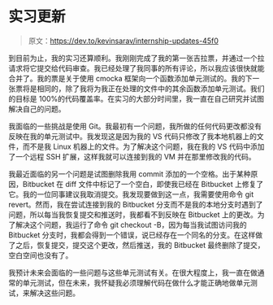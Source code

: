 # 实习更新

> 原文：<https://dev.to/kevinsarav/internship-updates-45f0>

到目前为止，我的实习还算顺利。我刚刚完成了我的第一张吉拉票，并通过一个拉请求将它提交给代码审查。我已经处理了我同事的所有评论，所以我应该很快就能合并了。我的票是关于使用 cmocka 框架向一个函数添加单元测试的。我的下一张票将是相同的，除了我将为我正在处理的文件中的其余函数添加单元测试。我们的目标是 100%的代码覆盖率。在实习的大部分时间里，我一直在自己研究并试图解决自己的问题。

我面临的一些挑战是使用 Git。我最初有一个问题，我所做的任何代码更改都没有反映在我的单元测试中。我发现这是因为我的 VS 代码只修改了我本地机器上的文件，而不是我 Linux 机器上的文件。为了解决这个问题，我在我的 VS 代码中添加了一个远程 SSH 扩展，这样我就可以连接到我的 VM 并在那里修改我的代码。

我最近面临的另一个问题是试图删除我用 commit 添加的一个空格。出于某种原因，Bitbucket 在 diff 文件中标记了一个空白，即使我已经在 Bitbucket 上修复了它。我的一位同事建议我取消提交。我发现要做到这一点，我需要使用命令 git revert。然而，我在尝试连接到我的 Bitbucket 分支而不是我的本地分支时遇到了问题，所以每当我恢复提交和推送时，我都看不到反映在 Bitbucket 上的更改。为了解决这个问题，我运行了命令 git checkout -B，因为每当我试图访问我的 Bitbucket 分支时，我都会得到一个错误，说已经存在一个同名的分支。在这样做了之后，恢复提交，提交这个更改，然后推送，我的 Bitbucket 最终删除了提交，空白空间也没有了。

我预计未来会面临的一些问题与这些单元测试有关。在很大程度上，我一直在做通常的单元测试，但在未来，我怀疑我必须理解代码在做什么才能正确地做单元测试，来解决这些问题。